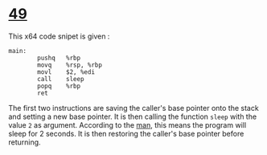 # [49](https://challenges.re/49/)

This x64 code snipet is given :

```assembly
main:
        pushq   %rbp
        movq    %rsp, %rbp
        movl    $2, %edi
        call    sleep
        popq    %rbp
        ret
```

The first two instructions are saving the caller's base pointer onto the stack and setting a new base pointer.
It is then calling the function `sleep` with the value `2` as argument. According to the [man](https://man7.org/linux/man-pages/man3/sleep.3.html), this means the program will sleep for 2 seconds.
It is then restoring the caller's base pointer before returning.

